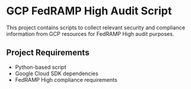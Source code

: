 # GCP FedRAMP High Audit Script

This project contains scripts to collect relevant security and compliance information from GCP resources for FedRAMP High audit purposes.

## Project Requirements
- Python-based script
- Google Cloud SDK dependencies
- FedRAMP High compliance requirements
